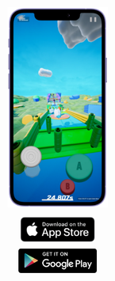 <div style="display: flex; flex-direction: column; align-items: center; max-width: 40%;">
    <img src="../images/KeyItemScreeniPhone.png" alt="screen" style="max-width: 100%; height: auto;">
    <div style="display: flex; flex-direction: column; align-items: center; margin-top: 20px;">
        <a href="https://apps.apple.com/app/keyitem/id6467468587" target="_blank">
            <img src="../images/apple-store.png" alt="Apple Store Button" style="height: 50px; width: auto; margin-bottom: 10px;">
        </a>
        <a href="https://play.google.com/store/apps/details?id=com.shoeisugita.KeyItem" target="_blank">
            <img src="../images/google-store.png" alt="Google Play Button" style="height: 50px; width: auto;">
        </a>
    </div>
</div>
